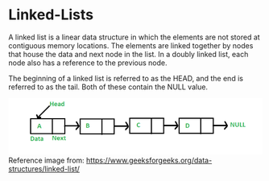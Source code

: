 # Linked-Lists

A linked list is a linear data structure in which the elements are not stored at contiguous memory locations.
The elements are linked together by nodes that house the data and next node in the list. In a doubly linked list,
each node also has a reference to the previous node.<br>

The beginning of a linked list is referred to as the HEAD, and the end is referred to as the tail. Both of these
contain the NULL value.

![image](c2uktoz6.bmp "Linked-List")<br>
Reference image from: https://www.geeksforgeeks.org/data-structures/linked-list/

